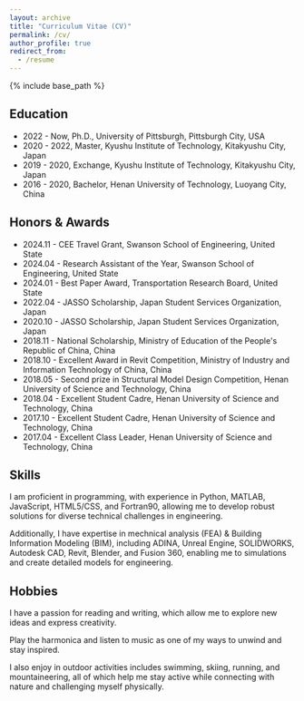 ```yaml
---
layout: archive
title: "Curriculum Vitae (CV)"
permalink: /cv/
author_profile: true
redirect_from:
  - /resume
---
```


{% include base_path %}

Education
------
* 2022 - Now,  Ph.D.,  University of Pittsburgh, Pittsburgh City, USA
* 2020 - 2022, Master, Kyushu Institute of Technology, Kitakyushu City, Japan
* 2019 - 2020, Exchange, Kyushu Institute of Technology, Kitakyushu City, Japan
* 2016 - 2020, Bachelor, Henan University of Technology, Luoyang City, China


Honors & Awards
------
* 2024.11 - CEE Travel Grant, Swanson School of Engineering, United State
* 2024.04 - Research Assistant of the Year, Swanson School of Engineering, United State
* 2024.01 - Best Paper Award, Transportation Research Board, United State
* 2022.04 - JASSO Scholarship, Japan Student Services Organization, Japan
* 2020.10 - JASSO Scholarship, Japan Student Services Organization, Japan
* 2018.11 - National Scholarship, Ministry of Education of the People's Republic of China, China
* 2018.10 - Excellent Award in Revit Competition, Ministry of Industry and Information Technology of China, China
* 2018.05 - Second prize in Structural Model Design Competition, Henan University of Science and Technology, China
* 2018.04 - Excellent Student Cadre, Henan University of Science and Technology, China
* 2017.10 - Excellent Student Cadre, Henan University of Science and Technology, China
* 2017.04 - Excellent Class Leader, Henan University of Science and Technology, China

  
Skills
------
I am proficient in programming, with experience in Python, MATLAB, JavaScript, HTML5/CSS, and Fortran90, allowing me to develop robust solutions for diverse technical challenges in engineering. 

Additionally, I have expertise in mechnical analysis (FEA) & Building Information Modeling (BIM), including ADINA, Unreal Engine, SOLIDWORKS, Autodesk CAD, Revit, Blender, and Fusion 360, enabling me to simulations and create detailed models for engineering.


Hobbies
------
I have a passion for reading and writing, which allow me to explore new ideas and express creativity. 

Play the harmonica and listen to music as one of my ways to unwind and stay inspired. 

I also enjoy in outdoor activities includes swimming, skiing, running, and mountaineering, all of which help me stay active while connecting with nature and challenging myself physically.

